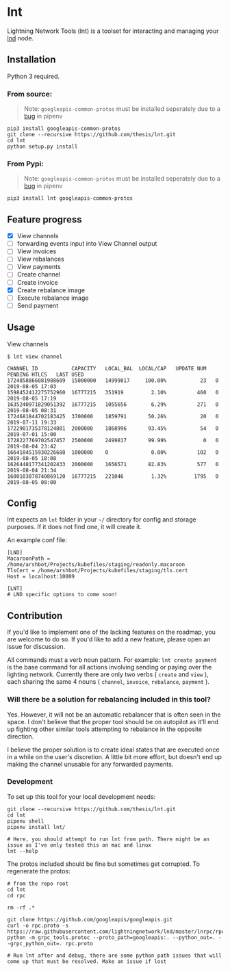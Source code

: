 # lnt

Lightning Network Tools (lnt) is a toolset for interacting and managing your [lnd](https://github.com/lightningnetwork/lnd) node.

## Installation

Python 3 required.

### From source:

> Note: `googleapis-common-protos` must be installed seperately due to a [bug](https://github.com/pypa/pipenv/issues/3886) in pipenv

```
pip3 install googleapis-common-protos
git clone --recursive https://github.com/thesis/lnt.git
cd lnt
python setup.py install
```

### From Pypi: 

> Note: `googleapis-common-protos` must be installed seperately due to a [bug](https://github.com/pypa/pipenv/issues/3886) in pipenv

```
pip3 install lnt googleapis-common-protos
```

## Feature progress

- [x] View channels
- [ ] forwarding events input into View Channel output
- [ ] View invoices
- [ ] View rebalances
- [ ] View payments
- [ ] Create channel
- [ ] Create invoice
- [x] Create rebalance image
- [ ] Execute rebalance image
- [ ] Send payment

## Usage

View channels

```
$ lnt view channel

CHANNEL ID           CAPACITY   LOCAL_BAL  LOCAL/CAP   UPDATE NUM   PENDING HTLCS   LAST USED
1724858866081988609  15000000   14999817     100.00%           23   0               2019-08-05 17:03
1598452412275752960  16777215   351919         2.10%          460   0               2019-08-05 17:19
1635240971829051392  16777215   1055656        6.29%          271   0               2019-08-05 08:31
1724681844702183425  3700000    1859791       50.26%           20   0               2019-07-11 19:33
1722901735378124801  2000000    1868996       93.45%           54   0               2019-07-01 15:00
1728227769702547457  2500000    2499817       99.99%            0   0               2019-08-04 23:42
1664184515930226688  1000000    0              0.00%          102   0               2019-08-05 18:08
1626448177341202433  2000000    1656571       82.83%          577   0               2019-08-04 21:34
1600103878740869120  16777215   221046         1.32%         1795   0               2019-08-05 08:00
```

## Config

lnt expects an `lnt` folder in your `~/` directory for config and storage purposes. If it does not find one, it will create it.

An example conf file:
```
[LND]
MacaroonPath = /home/arshbot/Projects/kubefiles/staging/readonly.macaroon
TlsCert = /home/arshbot/Projects/kubefiles/staging/tls.cert
Host = localhost:10009

[LNT]
# LND specific options to come soon!
```


## Contribution

If you'd like to implement one of the lacking features on the roadmap, you are welcome to do so. If you'd like to add a new feature, please open an issue for discussion. 

All commands must a verb noun pattern. For example: `lnt create payment` is the base command for all actions involving sending or paying over the lighting network. Currently there are only two verbs ( `create` and `view` ), each sharing the same 4 nouns ( `channel`, `invoice`, `rebalance`, `payment` ).

### Will there be a solution for rebalancing included in this tool?

Yes. However, it will not be an automatic rebalancer that is often seen in the space. I don't believe that the proper tool should be on autopilot as it'll end up fighting other similar tools attempting to rebalance in the opposite direction.

I believe the proper solution is to create ideal states that are executed once in a while on the user's discretion. A little bit more effort, but doesn't end up making the channel unusable for any forwarded payments. 

### Development

To set up this tool for your local development needs:

```
git clone --recursive https://github.com/thesis/lnt.git
cd lnt
pipenv shell
pipenv install lnt/

# Here, you should attempt to run lnt from path. There might be an issue as I've only tested this on mac and linux
lnt --help
```

The protos included should be fine but sometimes get corrupted. To regenerate the protos:
```
# from the repo root
cd lnt
cd rpc

rm -rf .*

git clone https://github.com/googleapis/googleapis.git
curl -o rpc.proto -s https://raw.githubusercontent.com/lightningnetwork/lnd/master/lnrpc/rpc.proto
python -m grpc_tools.protoc --proto_path=googleapis:. --python_out=. --grpc_python_out=. rpc.proto

# Run lnt after and debug, there are some python path issues that will come up that must be resolved. Make an issue if lost
```

